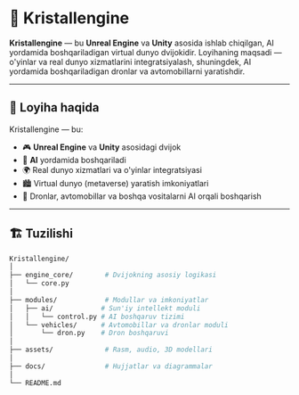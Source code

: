 # 🧠 Kristallengine

**Kristallengine** — bu **Unreal Engine** va **Unity** asosida ishlab chiqilgan, AI yordamida boshqariladigan virtual dunyo dvijokidir. Loyihaning maqsadi — o'yinlar va real dunyo xizmatlarini integratsiyalash, shuningdek, AI yordamida boshqariladigan dronlar va avtomobillarni yaratishdir.

---

## 🚀 Loyiha haqida

Kristallengine — bu:

- 🎮 **Unreal Engine** va **Unity** asosidagi dvijok
- 🤖 **AI** yordamida boshqariladi
- 🌍 Real dunyo xizmatlari va o'yinlar integratsiyasi
- 🏙 Virtual dunyo (metaverse) yaratish imkoniyatlari
- 🚗 Dronlar, avtomobillar va boshqa vositalarni AI orqali boshqarish

---

## 🏗 Tuzilishi

```bash
Kristallengine/
│
├── engine_core/        # Dvijokning asosiy logikasi
│   └── core.py
│
├── modules/            # Modullar va imkoniyatlar
│   ├── ai/            # Sun'iy intellekt moduli
│   │   └── control.py # AI boshqaruv tizimi
│   └── vehicles/      # Avtomobillar va dronlar moduli
│       └── dron.py    # Dron boshqaruvi
│
├── assets/             # Rasm, audio, 3D modellari
│
├── docs/               # Hujjatlar va diagrammalar
│
└── README.md
